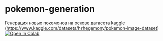 # pokemon-generation
Генерация новых покемонов на основе датасета kaggle (https://www.kaggle.com/datasets/hlrhegemony/pokemon-image-dataset)
<a href="[https://colab.research.google.com/drive/106NBKzzQUrklUzzxy6bq1iHIZUQLn8X0?usp=sharing&pli=1&authuser=1](https://colab.research.google.com/drive/106NBKzzQUrklUzzxy6bq1iHIZUQLn8X0?usp=sharing&pli=1&authuser=1#scrollTo=yTlsmZcVDW9G)" target="_parent"><img src="https://colab.research.google.com/assets/colab-badge.svg" alt="Open In Colab"/></a>
